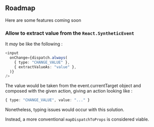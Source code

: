 ## Roadmap

Here are some features coming soon

### Allow to extract value from the `React.SyntheticEvent`

It _may_ be like the following :

```typescript
<input
  onChange={dispatch.always(
    { type: "CHANGE_VALUE" },
    { extractValueAs: "value" },
  )}
/>
```

The value would be taken from the event.currentTarget object and composed with the given action, giving an action looking like :

```typescript
{ type: "CHANGE_VALUE", value: "..." }
```

Nonetheless, typing issues would occur with this solution.

Instead, a more conventional `mapDispatchToProps` is considered viable.
